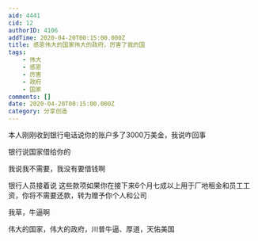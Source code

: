 ```yaml
---
aid: 4441
cid: 12
authorID: 4106
addTime: 2020-04-20T00:15:00.000Z
title: 感恩伟大的国家伟大的政府，厉害了我的国
tags:
    - 伟大
    - 感恩
    - 厉害
    - 政府
    - 国家
comments: []
date: 2020-04-20T00:15:00.000Z
category: 分享创造
---
```


本人刚刚收到银行电话说你的账户多了3000万美金，我说咋回事

银行说国家借给你的

我说我不需要，我没有要借钱啊

银行人员接着说 这些款项如果你在接下来6个月七成以上用于厂地租金和员工工资，你将不需要还款，转为赠予你个人和公司

我草，牛逼啊

伟大的国家，伟大的政府，川普牛逼、厚道，天佑美国

